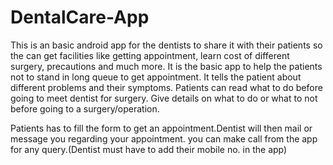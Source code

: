 # DentalCare-App
This is an basic android app for the dentists to share it with their patients so the can get facilities like getting appointment,
learn cost of different surgery, precautions and much more.
It is the basic app to help the patients not to stand in long queue to get appointment.
It tells the patient about different problems and their symptoms.
Patients can read what to do before going to meet dentist for surgery.
Give details on what to do or what to not before going to a surgery/operation.

Patients has to fill the form to get an appointment.Dentist will then mail or message you regarding your appointment. you can make call from 
the app for any query.(Dentist must have to add their mobile no. in the app)

